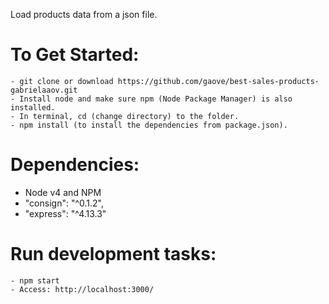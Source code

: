 Load products data from a json file.
# To Get Started:
```
- git clone or download https://github.com/gaove/best-sales-products-gabrielaaov.git
- Install node and make sure npm (Node Package Manager) is also installed.
- In terminal, cd (change directory) to the folder. 
- npm install (to install the dependencies from package.json).
```
# Dependencies:
- Node v4 and NPM
- "consign": "^0.1.2",
- "express": "^4.13.3"

# Run development tasks:
```
- npm start
- Access: http://localhost:3000/
```